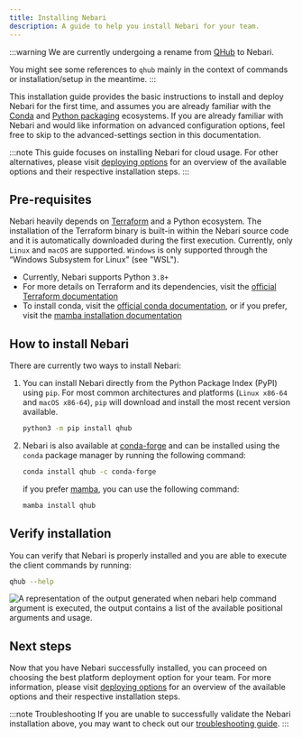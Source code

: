 ```yaml
---
title: Installing Nebari
description: A guide to help you install Nebari for your team.
---
```


:::warning
We are currently undergoing a rename from [QHub](https://docs.qhub.dev/) to Nebari.

You might see some references to `qhub` mainly in the context of commands or installation/setup in the meantime.
:::

This installation guide provides the basic instructions to install and deploy Nebari for the first time, and assumes you are already familiar with the [Conda](https://docs.conda.io/projects/conda/en/latest/) and [Python packaging](https://packaging.python.org/en/latest/tutorials/installing-packages/#installing-packages) ecosystems. If you are already familiar with Nebari and would like information on advanced configuration options, feel free to skip to the advanced-settings section in this documentation.

:::note
This guide focuses on installing Nebari for cloud usage. For other alternatives, please visit [deploying options](/getting-started/deploy.mdx) for an overview of the available options and their respective installation steps.
:::

## Pre-requisites

Nebari heavily depends on [Terraform](https://www.terraform.io/) and a Python ecosystem. The installation of the Terraform binary is built-in within the Nebari source code and it is automatically downloaded during the first execution. Currently, only `Linux` and `macOS` are supported. `Windows` is only supported through the “Windows Subsystem for Linux” (see "WSL").

- Currently, Nebari supports Python `3.8+`
- For more details on Terraform and its dependencies, visit the [official Terraform documentation](https://learn.hashicorp.com/tutorials/terraform/install-cli)
- To install conda, visit the [official conda documentation](https://docs.conda.io/projects/conda/en/latest/user-guide/install/index.html), or if you prefer, visit the [mamba installation documentation](https://github.com/mamba-org/mamba#installation)

## How to install Nebari

There are currently two ways to install Nebari:

1. You can install Nebari directly from the Python Package Index (PyPI) using `pip`. For most common architectures and platforms (`Linux x86-64` and `macOS x86-64`), `pip` will download and install the most recent version available.

   ```bash
   python3 -m pip install qhub
   ```

2. Nebari is also available at [conda-forge](https://anaconda.org/conda-forge/qhub) and can be installed using the `conda` package manager by running the following command:

   ```bash
   conda install qhub -c conda-forge
   ```

   if you prefer [mamba](https://github.com/mamba-org/mamba#mamba), you can use the following command:

   ```bash
   mamba install qhub
   ```

## Verify installation

You can verify that Nebari is properly installed and you are able to execute the client commands by running:

```bash
qhub --help
```

![A representation of the output generated when nebari help command argument is executed, the output contains a list of the available positional arguments and usage.](/img/validate_installation.png "Nebari's help command line output")

## Next steps

Now that you have Nebari successfully installed, you can proceed on choosing the best platform deployment option for your team. For more information, please visit [deploying options](/getting-started/deploy.mdx) for an overview of the available options and their respective installation steps.

:::note Troubleshooting
If you are unable to successfully validate the Nebari installation above, you may want to check out our [troubleshooting guide](/troubleshooting.md).
:::
